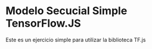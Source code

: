 # Modelo Secucial Simple TensorFlow.JS

<p>Este es un ejercicio simple para utilizar la biblioteca TF.js</p>
